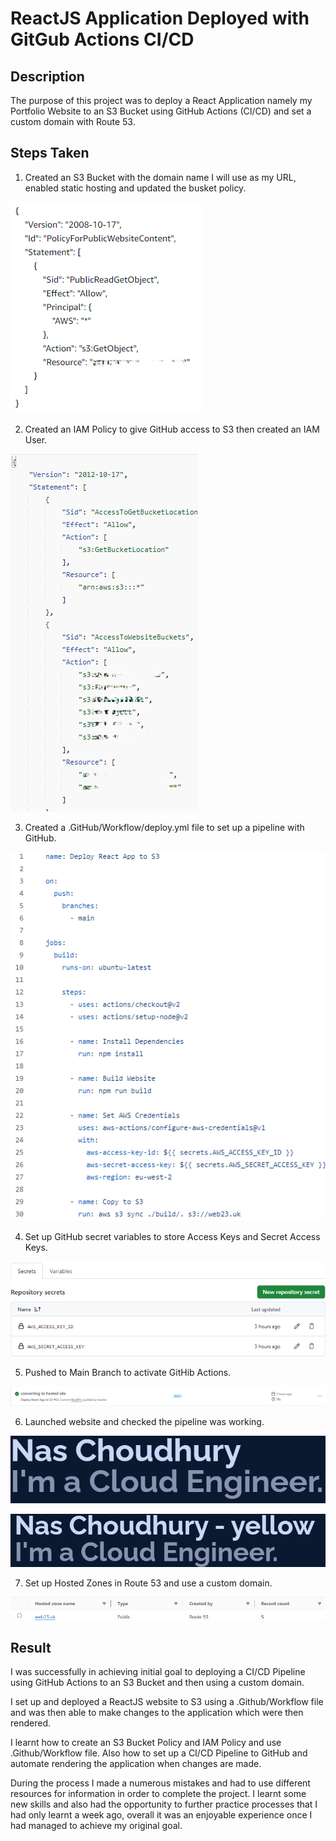 # ReactJS Application Deployed with GitGub Actions CI/CD

## Description

The purpose of this project was to deploy a React Application namely my Portfolio Website to an S3 Bucket using GitHub Actions (CI/CD) and set a custom domain with Route 53.

## Steps Taken

1. Created an S3 Bucket with the domain name I will use as my URL, enabled static hosting and updated the busket policy.

![S3 Bucket Policy](./screenshots/bucket_policy.png)

2. Created an IAM Policy to give GitHub access to S3 then created an IAM User.

![IAM Policy](./screenshots/iam_policy.png)

3. Created a .GitHub/Workflow/deploy.yml file to set up a pipeline with GitHub.

![Deploy File](./screenshots/deploy.png)

4. Set up GitHub secret variables to store Access Keys and Secret Access Keys.

![Access Keys](./screenshots/keys.png)

5. Pushed to Main Branch to activate GitHib Actions.

![GitHub Actions Workflow](./screenshots/workflow.png)

6. Launched website and checked the pipeline was working.

![Original Page](./screenshots/original.png)

![Changed Page](./screenshots/changed.png)

7. Set up Hosted Zones in Route 53 and use a custom domain.

![Route 53](./screenshots/hosted_zone.png)

## Result

I was successfully in achieving initial goal to deploying a CI/CD Pipeline using GitHub Actions to an S3 Bucket and then using a custom domain.

I set up and deployed a ReactJS website to S3 using a .Github/Workflow file and was then able to make changes to the application which were then rendered.

I learnt how to create an S3 Bucket Policy and IAM Policy and use .Github/Workflow file. Also how to set up a CI/CD Pipeline to GitHub and automate rendering the application when changes are made.

During the process I made a numerous mistakes and had to use different resources for information in order to complete the project. I learnt some new skills and also had the opportunity to further practice processes that I had only learnt a week ago, overall it was an enjoyable experience once I had managed to achieve my original goal.

